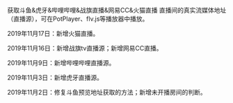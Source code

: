 获取斗鱼&虎牙&哔哩哔哩&战旗直播&网易CC&火猫直播 直播间的真实流媒体地址（直播源），可在PotPlayer、flv.js等播放器中播放。

2019年11月17日：新增火猫直播。

2019年11月16日：新增战旗tv直播源；新增网易CC直播。

2019年11月9日：新增哔哩哔哩直播源。

2019年11月3日：新增虎牙直播源。

2019年11月2日：修复斗鱼预览地址获取的方法；新增未开播房间的判断。

